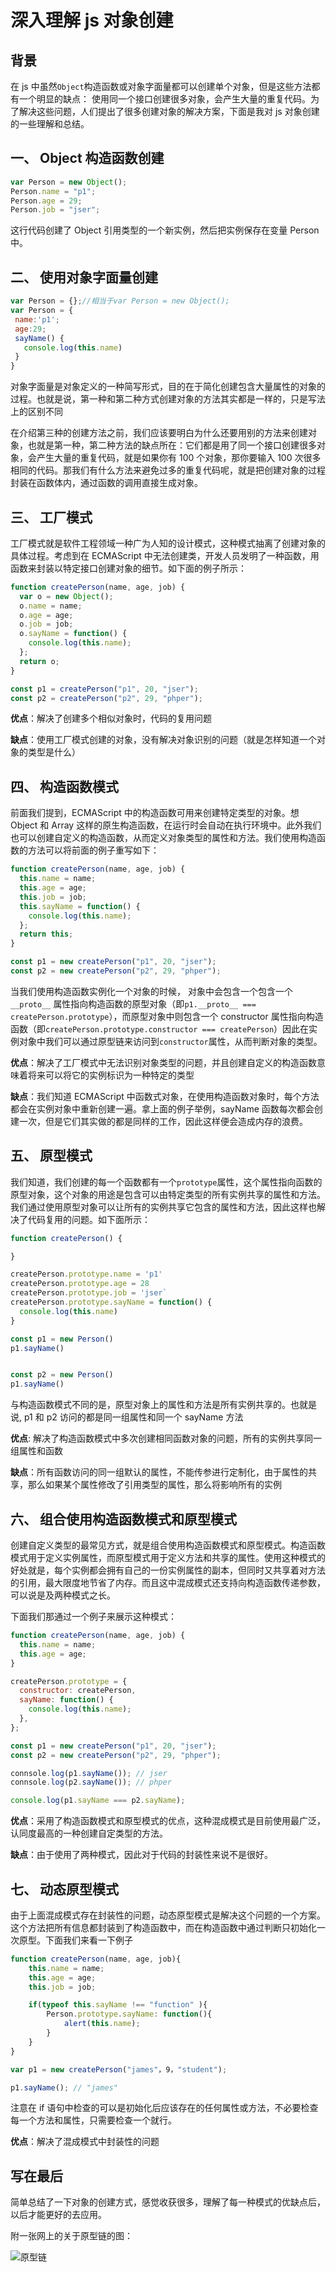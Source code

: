 # 深入理解 js 对象创建

## 背景

在 js 中虽然`Object`构造函数或对象字面量都可以创建单个对象，但是这些方法都有一个明显的缺点：
使用同一个接口创建很多对象，会产生大量的重复代码。为了解决这些问题，人们提出了很多创建对象的解决方案，下面是我对 js 对象创建的一些理解和总结。

## 一、 Object 构造函数创建

```js
var Person = new Object();
Person.name = "p1";
Person.age = 29;
Person.job = "jser";
```

这行代码创建了 Object 引用类型的一个新实例，然后把实例保存在变量 Person 中。

## 二、 使用对象字面量创建

```js
var Person = {};//相当于var Person = new Object();
var Person = {
 name:'p1';
 age:29;
 sayName() {
   console.log(this.name)
 }
}

```

对象字面量是对象定义的一种简写形式，目的在于简化创建包含大量属性的对象的过程。也就是说，第一种和第二种方式创建对象的方法其实都是一样的，只是写法上的区别不同

在介绍第三种的创建方法之前，我们应该要明白为什么还要用别的方法来创建对象，也就是第一种，第二种方法的缺点所在：它们都是用了同一个接口创建很多对象，会产生大量的重复代码，就是如果你有 100 个对象，那你要输入 100 次很多相同的代码。那我们有什么方法来避免过多的重复代码呢，就是把创建对象的过程封装在函数体内，通过函数的调用直接生成对象。

## 三、 工厂模式

工厂模式就是软件工程领域一种广为人知的设计模式，这种模式抽离了创建对象的具体过程。考虑到在 ECMAScript 中无法创建类，开发人员发明了一种函数，用函数来封装以特定接口创建对象的细节。如下面的例子所示：

```js
function createPerson(name, age, job) {
  var o = new Object();
  o.name = name;
  o.age = age;
  o.job = job;
  o.sayName = function() {
    console.log(this.name);
  };
  return o;
}

const p1 = createPerson("p1", 20, "jser");
const p2 = createPerson("p2", 29, "phper");
```

**优点**：解决了创建多个相似对象时，代码的复用问题

**缺点**：使用工厂模式创建的对象，没有解决对象识别的问题（就是怎样知道一个对象的类型是什么）

## 四、 构造函数模式

前面我们提到，ECMAScript 中的构造函数可用来创建特定类型的对象。想 Object 和 Array 这样的原生构造函数，在运行时会自动在执行环境中。此外我们也可以创建自定义的构造函数，从而定义对象类型的属性和方法。我们使用构造函数的方法可以将前面的例子重写如下：

```js
function createPerson(name, age, job) {
  this.name = name;
  this.age = age;
  this.job = job;
  this.sayName = function() {
    console.log(this.name);
  };
  return this;
}

const p1 = new createPerson("p1", 20, "jser");
const p2 = new createPerson("p2", 29, "phper");
```

当我们使用构造函数实例化一个对象的时候， 对象中会包含一个包含一个 `__proto__` 属性指向构造函数的原型对象（即`p1.__proto__ === createPerson.prototype`），而原型对象中则包含一个 constructor 属性指向构造函数（即`createPerson.prototype.constructor === createPerson`）因此在实例对象中我们可以通过原型链来访问到`constructor`属性，从而判断对象的类型。

**优点**：解决了工厂模式中无法识别对象类型的问题，并且创建自定义的构造函数意味着将来可以将它的实例标识为一种特定的类型

**缺点**：我们知道 ECMAScript 中函数式对象，在使用构造函数对象时，每个方法都会在实例对象中重新创建一遍。拿上面的例子举例，sayName 函数每次都会创建一次，但是它们其实做的都是同样的工作，因此这样便会造成内存的浪费。

## 五、 原型模式

我们知道，我们创建的每一个函数都有一个`prototype`属性，这个属性指向函数的原型对象，这个对象的用途是包含可以由特定类型的所有实例共享的属性和方法。我们通过使用原型对象可以让所有的实例共享它包含的属性和方法，因此这样也解决了代码复用的问题。如下面所示：

```js
function createPerson() {

}

createPerson.prototype.name = 'p1'
createPerson.prototype.age = 28
createPerson.prototype.job = 'jser`
createPerson.prototype.sayName = function() {
  console.log(this.name)
}

const p1 = new Person()
p1.sayName()


const p2 = new Person()
p1.sayName()

```

与构造函数模式不同的是，原型对象上的属性和方法是所有实例共享的。也就是说, p1 和 p2 访问的都是同一组属性和同一个 sayName 方法

**优点**: 解决了构造函数模式中多次创建相同函数对象的问题，所有的实例共享同一组属性和函数

**缺点**：所有函数访问的同一组默认的属性，不能传参进行定制化，由于属性的共享，那么如果某个属性修改了引用类型的属性，那么将影响所有的实例

## 六、 组合使用构造函数模式和原型模式

创建自定义类型的最常见方式，就是组合使用构造函数模式和原型模式。构造函数模式用于定义实例属性，而原型模式用于定义方法和共享的属性。使用这种模式的好处就是，每个实例都会拥有自己的一份实例属性的副本，但同时又共享着对方法的引用，最大限度地节省了内存。而且这中混成模式还支持向构造函数传递参数，可以说是及两种模式之长。

下面我们那通过一个例子来展示这种模式：

```javascript
function createPerson(name, age, job) {
  this.name = name;
  this.age = age;
}

createPerson.prototype = {
  constructor: createPerson,
  sayName: function() {
    console.log(this.name);
  },
};

const p1 = new createPerson("p1", 20, "jser");
const p2 = new createPerson("p2", 29, "phper");

connsole.log(p1.sayName()); // jser
connsole.log(p2.sayName()); // phper

console.log(p1.sayName === p2.sayName);
```

**优点**：采用了构造函数模式和原型模式的优点，这种混成模式是目前使用最广泛，认同度最高的一种创建自定类型的方法。

**缺点**：由于使用了两种模式，因此对于代码的封装性来说不是很好。

## 七、 动态原型模式

由于上面混成模式存在封装性的问题，动态原型模式是解决这个问题的一个方案。这个方法把所有信息都封装到了构造函数中，而在构造函数中通过判断只初始化一次原型。下面我们来看一下例子

```javascript
function createPerson(name, age, job){
    this.name = name;
    this.age = age;
    this.job = job;

    if(typeof this.sayName !== "function" ){
        Person.prototype.sayName: function(){
            alert(this.name);
        }
    }
}

var p1 = new createPerson("james"，9，"student");

p1.sayName(); // "james"
```

注意在 if 语句中检查的可以是初始化后应该存在的任何属性或方法，不必要检查每一个方法和属性，只需要检查一个就行。

**优点**：解决了混成模式中封装性的问题

## 写在最后

简单总结了一下对象的创建方式，感觉收获很多，理解了每一种模式的优缺点后，以后才能更好的去应用。

附一张网上的关于原型链的图：

![原型链](../images/other/prototype.jpeg)
